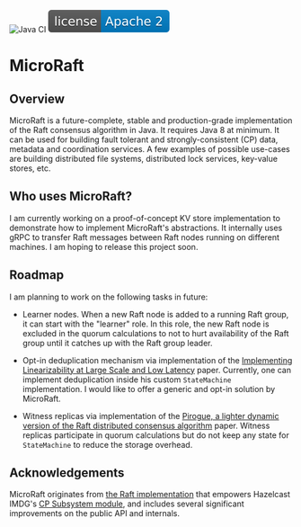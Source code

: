 
![Java CI](https://github.com/metanet/MicroRaft/workflows/Java%20CI/badge.svg) [![Integration](license-apache-2.svg)](https://github.com/metanet/MicroRaft/blob/master/LICENSE)

# MicroRaft

## Overview

MicroRaft is a future-complete, stable and production-grade implementation of 
the Raft consensus algorithm in Java. It requires Java 8 at minimum. It can be 
used for building fault tolerant and strongly-consistent (CP) data, metadata 
and coordination services. A few examples of possible use-cases are building
distributed file systems, distributed lock services, key-value stores, etc.


## Who uses MicroRaft?

I am currently working on a proof-of-concept KV store implementation to 
demonstrate how to implement MicroRaft's abstractions. It internally uses gRPC 
to transfer Raft messages between Raft nodes running on different machines. I 
am hoping to release this project soon. 


## Roadmap

I am planning to work on the following tasks in future:

- Learner nodes. When a new Raft node is added to a running Raft group, it can
start with the "learner" role. In this role, the new Raft node is excluded in 
the quorum calculations to not to hurt availability of the Raft group until
it catches up with the Raft group leader.

- Opt-in deduplication mechanism via implementation of the 
[Implementing Linearizability at Large Scale and Low Latency](https://dl.acm.org/doi/10.1145/2815400.2815416) 
paper. Currently, one can implement deduplication inside his custom 
`StateMachine` implementation. I would like to offer a generic and opt-in 
solution by MicroRaft.
 
- Witness replicas via implementation of the 
[Pirogue, a lighter dynamic version of the Raft distributed consensus algorithm](https://dl.acm.org/doi/10.1109/PCCC.2015.7410281) 
paper. Witness replicas participate in quorum calculations but do not keep any
state for `StateMachine` to reduce the storage overhead.


## Acknowledgements

MicroRaft originates from 
[the Raft implementation](https://github.com/hazelcast/hazelcast/tree/master/hazelcast/src/main/java/com/hazelcast/cp/internal/raft) 
that empowers Hazelcast IMDG's 
[CP Subsystem module](https://docs.hazelcast.org/docs/latest/manual/html-single/index.html#cp-subsystem),
and includes several significant improvements on the public API and internals.  
